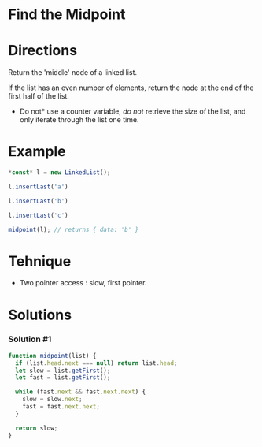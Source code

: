 # Find the Midpoint

# Directions

Return the 'middle' node of a linked list.

If the list has an even number of elements, return the node at the end of the first half of the list.

- Do not* use a counter variable, *do not* retrieve the size of the list, and only iterate through the list one time.

# Example

```jsx
*const* l = new LinkedList();

l.insertLast('a')

l.insertLast('b')

l.insertLast('c')

midpoint(l); // returns { data: 'b' }
```

# Tehnique

- Two pointer access : slow, first pointer.

# Solutions

### Solution #1

```jsx
function midpoint(list) {
  if (list.head.next === null) return list.head;
  let slow = list.getFirst();
  let fast = list.getFirst();

  while (fast.next && fast.next.next) {
    slow = slow.next;
    fast = fast.next.next;
  }

  return slow;
}
```